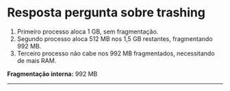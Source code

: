 # **Resposta pergunta sobre trashing**

1. Primeiro processo aloca 1 GB, sem fragmentação.
2. Segundo processo aloca 512 MB nos 1,5 GB restantes, fragmentando 992 MB.
3. Terceiro processo não cabe nos 992 MB fragmentados, necessitando de mais RAM.

**Fragmentação interna:** 992 MB

---
